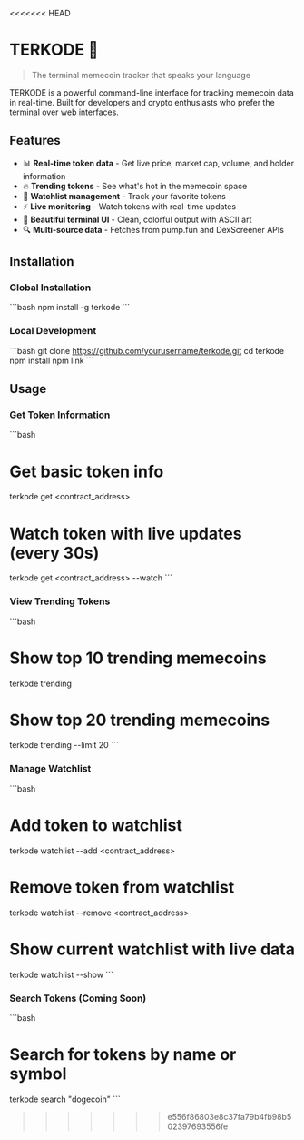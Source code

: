 <<<<<<< HEAD
# TERKODE 🚀

> The terminal memecoin tracker that speaks your language

TERKODE is a powerful command-line interface for tracking memecoin data in real-time. Built for developers and crypto enthusiasts who prefer the terminal over web interfaces.

## Features

- 📊 **Real-time token data** - Get live price, market cap, volume, and holder information
- 🔥 **Trending tokens** - See what's hot in the memecoin space
- 👀 **Watchlist management** - Track your favorite tokens
- ⚡ **Live monitoring** - Watch tokens with real-time updates
- 🎨 **Beautiful terminal UI** - Clean, colorful output with ASCII art
- 🔍 **Multi-source data** - Fetches from pump.fun and DexScreener APIs

## Installation

### Global Installation
\`\`\`bash
npm install -g terkode
\`\`\`

### Local Development
\`\`\`bash
git clone https://github.com/yourusername/terkode.git
cd terkode
npm install
npm link
\`\`\`

## Usage

### Get Token Information
\`\`\`bash
# Get basic token info
terkode get <contract_address>

# Watch token with live updates (every 30s)
terkode get <contract_address> --watch
\`\`\`

### View Trending Tokens
\`\`\`bash
# Show top 10 trending memecoins
terkode trending

# Show top 20 trending memecoins
terkode trending --limit 20
\`\`\`

### Manage Watchlist
\`\`\`bash
# Add token to watchlist
terkode watchlist --add <contract_address>

# Remove token from watchlist
terkode watchlist --remove <contract_address>

# Show current watchlist with live data
terkode watchlist --show
\`\`\`

### Search Tokens (Coming Soon)
\`\`\`bash
# Search for tokens by name or symbol
terkode search "dogecoin"
\`\`\`



<!--
**kodeterminal/kodeterminal** is a ✨ _special_ ✨ repository because its `README.md` (this file) appears on your GitHub profile.

Here are some ideas to get you started:

- 🔭 I’m currently working on ...
- 🌱 I’m currently learning ...
- 👯 I’m looking to collaborate on ...
- 🤔 I’m looking for help with ...
- 💬 Ask me about ...
- 📫 How to reach me: ...
- 😄 Pronouns: ...
- ⚡ Fun fact: ...
-->
>>>>>>> e556f86803e8c37fa79b4fb98b502397693556fe
